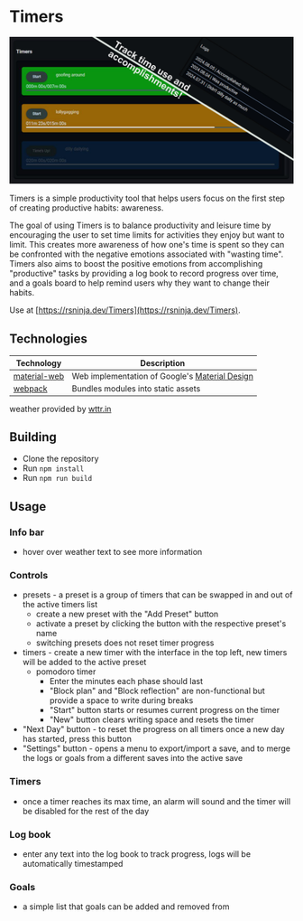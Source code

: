 # Timers

![screenshot](./media/screenshot.JPG)

Timers is a simple productivity tool that helps users focus on the first step of creating productive habits: awareness. 

The goal of using Timers is to balance productivity and leisure time by encouraging the user to set time limits for activities they enjoy but want to limit. This creates more awareness of how one's time is spent so they can be confronted with the negative emotions associated with "wasting time". Timers also aims to boost the positive emotions from accomplishing "productive" tasks by providing a log book to record progress over time, and a goals board to help remind users why they want to change their habits.

Use at [https://rsninja.dev/Timers](https://rsninja.dev/Timers).

## Technologies 

| Technology | Description |
| --- | --- |
| [material-web](https://github.com/material-components/material-web) | Web implementation of Google's [Material Design](https://m3.material.io/) |
| [webpack](https://webpack.js.org/) | Bundles modules into static assets |

weather provided by [wttr.in](https://github.com/chubin/wttr.in)

## Building

- Clone the repository
- Run `npm install`
- Run `npm run build`

## Usage

### Info bar

- hover over weather text to see more information

### Controls

- presets - a preset is a group of timers that can be swapped in and out of the active timers list
    - create a new preset with the "Add Preset" button
    - activate a preset by clicking the button with the respective preset's name
    - switching presets does not reset timer progress
- timers - create a new timer with the interface in the top left, new timers will be added to the active preset
    - pomodoro timer
        - Enter the minutes each phase should last
        - "Block plan" and "Block reflection" are non-functional but provide a space to write during breaks
        - "Start" button starts or resumes current progress on the timer
        - "New" button clears writing space and resets the timer
- "Next Day" button - to reset the progress on all timers once a new day has started, press this button
- "Settings" button - opens a menu to export/import a save, and to merge the logs or goals from a different saves into the active save

### Timers

- once a timer reaches its max time, an alarm will sound and the timer will be disabled for the rest of the day

### Log book

- enter any text into the log book to track progress, logs will be automatically timestamped

### Goals

- a simple list that goals can be added and removed from

